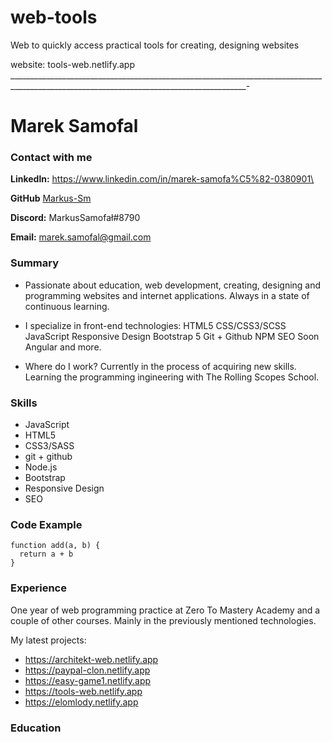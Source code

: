 # web-tools
Web to quickly access practical tools for creating, designing websites

website: tools-web.netlify.app
_________________________________________________________________________________________________________________________________________-

# Marek Samofal

### **Contact with me**

**Linkedln:** <https://www.linkedin.com/in/marek-samofa%C5%82-0380901\>

**GitHub** [Markus-Sm](https://github.com/Markus-Sm)

**Discord:** MarkusSamofał#8790

**Email:** <marek.samofal@gmail.com>

### Summary 

- Passionate about education, web development, creating, designing and     programming websites and internet applications. Always in a state of continuous learning.

- I specialize in front-end technologies:
HTML5
CSS/CSS3/SCSS
JavaScript
Responsive Design
Bootstrap 5
Git + Github
NPM
SEO
Soon Angular
and more.

- Where do I work?
Currently in the process of acquiring new skills. 
Learning the programming ingineering with The Rolling Scopes School.

### Skills 

- JavaScript 
- HTML5
- CSS3/SASS
- git + github
- Node.js
- Bootstrap
- Responsive Design
- SEO

### Code Example

```
function add(a, b) {
  return a + b
}
```

### Experience

One year of web programming practice at Zero To Mastery Academy and a couple of other courses. Mainly in the previously mentioned technologies.

My latest projects: 

- https://architekt-web.netlify.app
- https://paypal-clon.netlify.app
- https://easy-game1.netlify.app
- https://tools-web.netlify.app 
- https://elomlody.netlify.app

### Education
